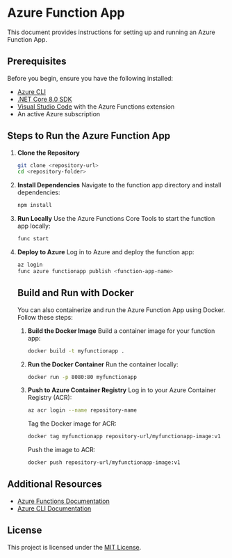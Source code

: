 # Azure Function App

This document provides instructions for setting up and running an Azure Function App.

## Prerequisites

Before you begin, ensure you have the following installed:
- [Azure CLI](https://learn.microsoft.com/en-us/cli/azure/install-azure-cli)
- [.NET Core 8.0 SDK](https://dotnet.microsoft.com/download/dotnet/8.0)
- [Visual Studio Code](https://code.visualstudio.com/) with the Azure Functions extension
- An active Azure subscription

## Steps to Run the Azure Function App

1. **Clone the Repository**
    ```bash
    git clone <repository-url>
    cd <repository-folder>
    ```

2. **Install Dependencies**
    Navigate to the function app directory and install dependencies:
    ```bash
    npm install
    ```

3. **Run Locally**
    Use the Azure Functions Core Tools to start the function app locally:
    ```bash
    func start
    ```

4. **Deploy to Azure**
    Log in to Azure and deploy the function app:
    ```bash
    az login
    func azure functionapp publish <function-app-name>
    ```

    ## Build and Run with Docker

    You can also containerize and run the Azure Function App using Docker. Follow these steps:

    1. **Build the Docker Image**
        Build a container image for your function app:
        ```bash
        docker build -t myfunctionapp .
        ```

    2. **Run the Docker Container**
        Run the container locally:
        ```bash
        docker run -p 8080:80 myfunctionapp
        ```

    3. **Push to Azure Container Registry**
        Log in to your Azure Container Registry (ACR):
        ```bash
        az acr login --name repository-name
        ```

        Tag the Docker image for ACR:
        ```bash
        docker tag myfunctionapp repository-url/myfunctionapp-image:v1
        ```

        Push the image to ACR:
        ```bash
        docker push repository-url/myfunctionapp-image:v1
        ```

## Additional Resources

- [Azure Functions Documentation](https://learn.microsoft.com/en-us/azure/azure-functions/)
- [Azure CLI Documentation](https://learn.microsoft.com/en-us/cli/azure/)

## License

This project is licensed under the [MIT License](LICENSE).
